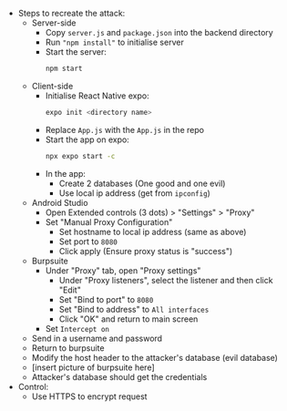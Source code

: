- Steps to recreate the attack:
  - Server-side
    - Copy `server.js` and `package.json` into the backend directory
    - Run `"npm install"` to initialise server
    - Start the server:
      ```bash
      npm start
      ```
  - Client-side
    - Initialise React Native expo:
      ```bash
      expo init <directory name>
      ```
    - Replace `App.js` with the `App.js` in the repo
    - Start the app on expo:
      ```bash
      npx expo start -c
      ```
    - In the app:
      - Create 2 databases (One good and one evil)
      - Use local ip address (get from `ipconfig`)
  - Android Studio
    - Open Extended controls (3 dots) > "Settings" > "Proxy"
    - Set "Manual Proxy Configuration"
      - Set hostname to local ip address (same as above)
      - Set port to `8080`
      - Click apply (Ensure proxy status is "success")
  - Burpsuite
    - Under "Proxy" tab, open "Proxy settings"
      - Under "Proxy listeners", select the listener and then click "Edit"
      - Set "Bind to port" to `8080`
      - Set "Bind to address" to `All interfaces`
      - Click "OK" and return to main screen
    - Set `Intercept on`
  - Send in a username and password
  - Return to burpsuite
  - Modify the host header to the attacker's database (evil database)
  - [insert picture of burpsuite here]
  - Attacker's database should get the credentials
- Control:
  - Use HTTPS to encrypt request
